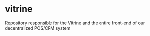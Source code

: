 # vitrine
Repository responsible for the Vitrine and the entire front-end of our decentralized POS/CRM system
